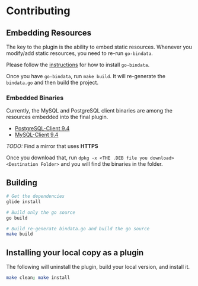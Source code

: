 # Contributing

## Embedding Resources

The key to the plugin is the ability to embed static resources.
Whenever you modify/add static resources, you need to re-run
`go-bindata`.

Please follow the [instructions](https://github.com/jteeuwen/go-bindata)
 for how to install `go-bindata`.

Once you have `go-bindata`, run `make build`. It will re-generate the
`bindata.go` and then build the project.

### Embedded Binaries

Currently, the MySQL and PostgreSQL client binaries are among the
resources embedded into the final plugin.

- [PostgreSQL-Client 9.4](http://security.debian.org/pool/updates/main/p/postgresql-9.4/postgresql-client-9.4_9.4.9-0+deb8u1_amd64.deb)
- [MySQL-Client 9.4](http://security.debian.org/pool/updates/main/m/mysql-5.5/mysql-client-5.5_5.5.53-0+deb7u1_amd64.deb)

*TODO:* Find a mirror that uses **HTTPS**

Once you download that, run `dpkg -x <THE .DEB file you download> <Destination Folder>` and you will find the binaries in the folder.


## Building

```sh
# Get the dependencies
glide install

# Build only the go source
go build

# Build re-generate bindata.go and build the go source
make build
```

## Installing your local copy as a plugin

The following will uninstall the plugin, build your local version, and
install it.

```sh
make clean; make install
```

